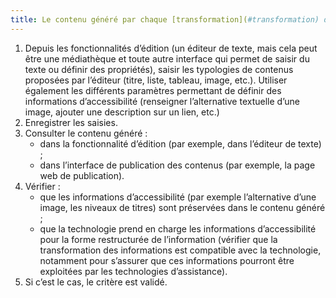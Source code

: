 ```yaml
---
title: Le contenu généré par chaque [transformation](#transformation) des contenus est-il accessible (hors cas particuliers) ?
---
```


1. Depuis les fonctionnalités d’édition (un éditeur de texte, mais cela peut être une médiathèque et toute autre interface qui permet de saisir du texte ou définir des propriétés), saisir les typologies de contenus proposées par l’éditeur (titre, liste, tableau, image, etc.). Utiliser également les différents paramètres permettant de définir des informations d’accessibilité (renseigner l’alternative textuelle d’une image, ajouter une description sur un lien, etc.)
2. Enregistrer les saisies.
3. Consulter le contenu généré : 
	- dans la fonctionnalité d’édition (par exemple, dans l’éditeur de texte) ;
	- dans l’interface de publication des contenus (par exemple, la page web de publication).
4. Vérifier : 
	- que les informations d’accessibilité (par exemple l’alternative d’une image, les niveaux de titres) sont préservées dans le contenu généré ;
	- que la technologie prend en charge les informations d’accessibilité pour la forme restructurée de l’information (vérifier que la transformation des informations est compatible avec la technologie, notamment pour s’assurer que ces informations pourront être exploitées par les technologies d’assistance).
5. Si c’est le cas, le critère est validé.